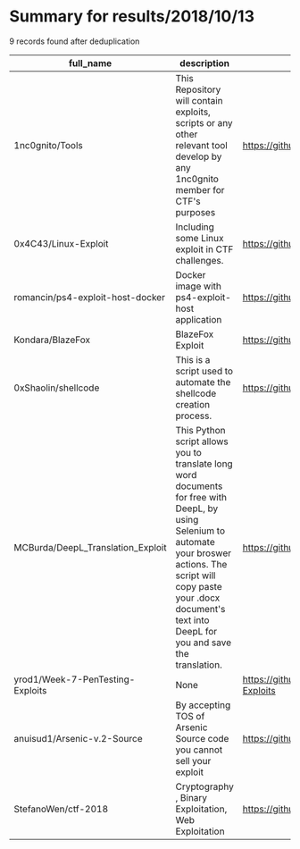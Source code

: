 
# Summary for results/2018/10/13
    
9 records found after deduplication

| full_name | description | html_url | matched_list | matched_count | pushed_at | size | stargazers_count | language | forks_count | vul_ids |
|-----------------------------------|--------------------------------------------------------------------------------------------------------------------------------------------------------------------------------------------------------------------------------------------|------------------------------------------------------|----------------|-----------------|---------------------------|--------|--------------------|------------|---------------|-----------|
| 1nc0gnito/Tools | This Repository will contain exploits, scripts or any other relevant tool develop by any 1nc0gnito member for CTF's purposes | https://github.com/1nc0gnito/Tools | ['exploit'] | 1 | 2018-10-13 18:52:23+00:00 | 32 | 1 | Python | 0 | [] |
| 0x4C43/Linux-Exploit | Including some Linux exploit in CTF challenges. | https://github.com/0x4C43/Linux-Exploit | ['exploit'] | 1 | 2018-10-13 11:35:04+00:00 | 2258 | 0 | Python | 0 | [] |
| romancin/ps4-exploit-host-docker | Docker image with ps4-exploit-host application | https://github.com/romancin/ps4-exploit-host-docker | ['exploit'] | 1 | 2018-10-13 07:15:18+00:00 | 5 | 5 | Dockerfile | 4 | [] |
| Kondara/BlazeFox | BlazeFox Exploit | https://github.com/Kondara/BlazeFox | ['exploit'] | 1 | 2018-10-13 04:28:01+00:00 | 9 | 19 | JavaScript | 5 | [] |
| 0xShaolin/shellcode | This is a script used to automate the shellcode creation process. | https://github.com/0xShaolin/shellcode | ['shellcode'] | 1 | 2018-10-13 18:20:01+00:00 | 3 | 1 | Python | 0 | [] |
| MCBurda/DeepL_Translation_Exploit | This Python script allows you to translate long word documents for free with DeepL, by using Selenium to automate your broswer actions. The script will copy paste your .docx document's text into DeepL for you and save the translation. | https://github.com/MCBurda/DeepL_Translation_Exploit | ['exploit'] | 1 | 2018-10-13 18:23:17+00:00 | 7 | 2 | Python | 2 | [] |
| yrod1/Week-7-PenTesting-Exploits | None | https://github.com/yrod1/Week-7-PenTesting-Exploits | ['exploit'] | 1 | 2018-10-13 20:07:00+00:00 | 835 | 0 | | 0 | [] |
| anuisud1/Arsenic-v.2-Source | By accepting TOS of Arsenic Source code you cannot sell your exploit | https://github.com/anuisud1/Arsenic-v.2-Source | ['exploit'] | 1 | 2018-10-13 21:35:58+00:00 | 0 | 0 | | 0 | [] |
| StefanoWen/ctf-2018 | Cryptography , Binary Exploitation, Web Exploitation | https://github.com/StefanoWen/ctf-2018 | ['exploit'] | 1 | 2018-10-13 15:50:56+00:00 | 38146 | 0 | Assembly | 1 | [] |
